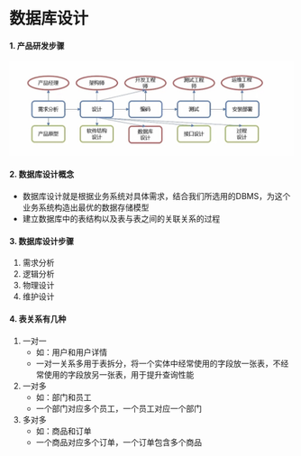 # 数据库设计

#### 1. 产品研发步骤

![](./images/产品研发步骤.jpg)

#### 2. 数据库设计概念

- 数据库设计就是根据业务系统对具体需求，结合我们所选用的DBMS，为这个业务系统构造出最优的数据存储模型
- 建立数据库中的表结构以及表与表之间的关联关系的过程

#### 3. 数据库设计步骤

1. 需求分析
2. 逻辑分析
3. 物理设计
4. 维护设计



#### 4. 表关系有几种

1. 一对一
   - 如：用户和用户详情
   - 一对一关系多用于表拆分，将一个实体中经常使用的字段放一张表，不经常使用的字段放另一张表，用于提升查询性能
2. 一对多
   - 如：部门和员工
   - 一个部门对应多个员工，一个员工对应一个部门
3. 多对多
   - 如：商品和订单
   - 一个商品对应多个订单，一个订单包含多个商品